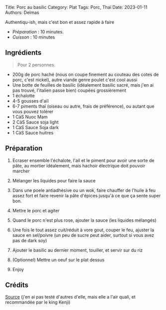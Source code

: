 Title: Porc au basilic 
Category: Plat
Tags: Porc, Thaï
Date: 2023-01-11
Authors: Delmas

Authentiqu-ish, mais c'est bon et assez rapide à faire

- *Préparation* : 10 minutes.
- *Cuisson* : 10 minutes

## Ingrédients
> Pour 2 personnes.

  - 200g de porc haché (nous on coupe finement au couteau des cotes de porc, c'est nickel), autre viande genre poulet c'est cool aussi
  - Une botte de feuilles de basilic (idéalement basilic sacré, mais j'en ai pas trouvé, l'italien passe bien) coupées grossièrement
  - 1 échalotte
  - 4-5 gousses d'aïl
  - 6-7 piments thaï (oiseau ou autre, frais de préférence), ou autant que vous pouvez tolérer
  - 1 CàS Nuoc Mam
  - 2 CàS Sauce soja light
  - 1 CàS Sauce Soja dark
  - 1 CàS Sauce huitres

## Préparation
  
  1. Ecraser ensemble l'échalote, l'ail et le piment pour avoir une sorte de pâte, au mortier idéalement, mais hachoir électrique doit pouvoir marcher 

  2. Mélanger les liquides pour faire la sauce
  
  3. Dans une poele antiadhésive ou un wok, faire chauffer de l'huile à feu assez fort et faire revenir la pâte d'épices jusqu'à ce que ça sente super bon. 

  4. Mettre le porc et agiter

  5. Quand le porc n'est plus rose, ajouter la sauce (les liquides mélangés)
  
  6. Une fois le tout assez cuit/réduit à vore gout, couper le feu, ajuster la sauce en sel/poivre (un peu de sucre peut aider, surtout si vous avez pas de dark soy)

  7. Ajouter le basilic au dernier moment, touiller, et servir sur du riz
  
  8. (Optionnel) Mettre un oeuf sur le plat dessus
  
  9. Enjoy
  
## Crédits

[Source](https://shesimmers.com/2012/05/pad-ka-prao-%E0%B8%9C%E0%B8%B1%E0%B8%94%E0%B8%81%E0%B8%B0%E0%B9%80%E0%B8%9E%E0%B8%A3%E0%B8%B2.html)  (j'en ai pas testé d'autres d'elle, mais elle a l'air quali, et recommandée par le king Kenji)
